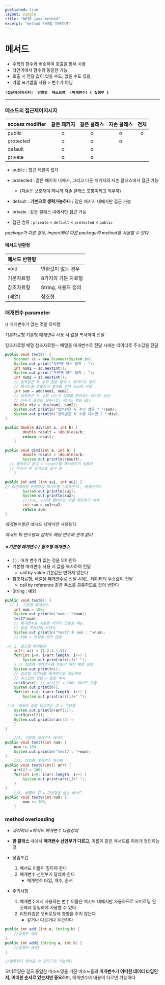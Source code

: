 ```yaml
---
published: true
layout: single
title: "0630 java method"
excerpt: "method 사용법 이해하기"
---
```




# 메서드
- 수학의 함수와 비슷하며 호출을 통해 사용
- 타언어에서 함수와 동일한 기능
- 호출 시 전달 값이 있을 수도, 없을 수도 있음
- 카멜 표기법을 사용 > 변수가 아님



**`[접근제어지시자]  반환형  메소드명  (매개변수) { 실행부 }`**



-------------------



### 메소드의 접근제어지시자

| access modifier | 같은 패키지 | 같은 클래스 | 자손 클래스 |  전체  |
| --------------- | :----: | :----: | :----: | :--: |
| public          |   o    |   o    |   o    |  o   |
| protected       |   o    |   o    |   o    |      |
| default         |   o    |   o    |        |      |
| private         |   o    |   o    |        |      |

- public          :  접근 제한이 없다
- protected   :  같은 패키지 내에서, 그리고 다른 패키지의 자손 클래스에서 접근 가능
  - (자손은 보호해야 하니까 자손 클래스 포함이라고 외우자)


- default        : **기본으로 생략가능하다** / 같은 패키지 내에서만 접근 가능
- private        :  같은 클래스 내에서만 접근 가능
- 접근 범위    :  `private` < `default` < `protected` < `public`



*package가 다른 경우, import해야 다른 package의 method를 사용할 수 있다*





#### 메서드 반환형

| 메서드 반환형 |                |
| ------- | -------------- |
| void    | 반환값이 없는 경우     |
| 기본자료형   | 8가지의 기본 자료형    |
| 참조자료형   | String, 사용자 정의 |
| (배열)    | 참조형            |





### 매개변수 parameter

()	매개변수가 없는 것을 의미함

기본자료형	기본형 매개변수 사용 시 값을 복사하여 전달

참조자료형 배열	참조자료형ㅡ 배열을 매개변수로 전달 시에는 데이터로 주소값을 전달



```java
public void test5() {
	Scanner sc = new Scanner(System.in);
	System.out.print("첫번째 정수 입력 : ");
	int num1 = sc.nextInt();
	System.out.print("두번째 정수 입력 : ");
	int num2 = sc.nextInt();
	// 입력받은 두 수의 합을 출력 > 메서드로 분리
	// 메서드를 호출하고 결과를 받아 sum에 저장
	int sum = add(num1, num2);
 	// 입력받은 두 수의 나누기 결과를 받아오는 메서드 생성
	// 나누기 결과는 실수타입, 메서드 명은 div
	double div = div(num1, num2);
	System.out.println("입력받은 두 수의 합은 ? "+sum);
	System.out.println("입력받은 두 수를 나누면 ? "+div);
}

public double div(int a, int b) {
		double result = (double)a/b;
		return result;
	}

public void div2(int a, int b) {
		double result = (double)a/b;
		System.out.println(result);
  // 출력하고 끝남 > result를 재사용하기 힘들다
  // 따라서 위 방식으로 많이 씀
	}

public int add (int su1, int su2) {
// 접근제어자 반환타입 메서드명 (매개변수1, 매개변수2)
		System.out.println(su1);
		System.out.println(su2);
		// su1, su2에 들어오는 수를 확인하기 위해
		int sum = su1+su2;
		return sum;
}
```

*매개변수명은 메서드 내에서만 사용된다*

*매서드 밖 변수명과 겹쳐도 해당 변수와 관계 없다*



##### ※기본형 매개변수 / 참조형 매개변수

- (  ) : 매개 변수가 없는 것을 의미한다
- 기본형 매개변수 사용 시 값을 복사하여 전달
  - call by value	기본값은 변하지 않는다
- 참조자료형, 배열을 매개변수로 전달 시에는 데이터의 주소값이 전달
  - call by reference 같은 주소를 공유하므로 값이 변한다
- String : 예외

```java
public void test6() {
  // 1. 기본형 매개변수
	int num = 100;
	System.out.println("num : "+num);
	test7(num);
	// 매개변수로 기본형 데이터 전송할 때는
  	// 값을 복사하여 보낸다
	System.out.println("test7 후 num : "+num);
	// 100 < 영향을 받지 않음		
	
 // 2. 참조형 매개변수
	int[] arr = {1,2,3,4,5};
	for(int i=0; i<arr.length; i++) {
		System.out.print(arr[i]+" ");
	} // 참조형 매개변수를 만들기 위한 배열 생성
	System.out.println();
  	// 참조형 데이터를 매개변수로 전달하면
  	// 주소값이 전달 > 얕은 복사
	test8(arr); // arr[2] = 100; 메서드 호출
	System.out.println();
	for(int i=0; i<arr.length; i++) {
		System.out.print(arr[i]+" ");
      
 //3. 배열의 값을 넘겨주는 것 = 기본형
	System.out.println(arr[2]);
	test9(arr[2]);
	System.out.println(arr[2]);
	}
}
	
	//1. 기본형 매개변수 메서드
public void test7(int num) {
	num += 100;
	System.out.println("test7 : "+num);
}
	//2. 참조형 매개변수 메서드
public void test8(int[] arr) {
	arr[2] = 100;
	for(int i=0; i<arr.length; i++) {
		System.out.print(arr[i]+" ");
	} 
}
	//3. 배열의 값 = 기본형을 받는 메서드
public void test9(int num) {
		num += 300;
	}
```





### method overloading

- *과적하다 =메서드 매개변수 다중정의* 

- **한 클래스** 내에서 **매개변수 선언부가 다르고**, 이름이 같은 메서드를 여러개 정의하는 것

- 성립조건

  1. 메서드 이름이 같아야 한다
  2. 매개변수 선언부가 달라야 한다
     - 매개변수 타입, 개수, 순서

- 주의사항

  1. 매개변수에서 사용하는 변수 이름은 메서드 내에서만 사용하므로 오버로딩 된 곳에서 동일하게 사용할 수 있다
  2. 리턴타입은 오버로딩에 영향을 주지 않는다
     - 같거나 다르거나 무관하다


```java
public int add (int a, String b) {
	//실행부 생략	
}	
public int add2 (String a, int b) {
	//실행부 생략}	
}

//컴퓨터가 찾아갈 수 있으므로 가능하다
```

오버로딩은 결국 동일한 메소드명을 가진 메소드들의 **매개변수가 어떠한 데이터 타입인지, 어떠한 순서로 있는지만 중요**하며, 매개변수의 내용이 다르면 가능하다

